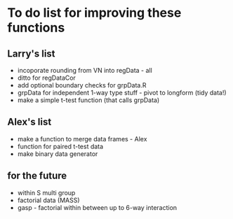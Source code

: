 # To do list for improving these functions

## Larry's list

* incoporate rounding from VN into regData - all
* ditto for regDataCor
* add optional boundary checks for grpData.R
* grpData for independent 1-way type stuff - pivot to longform (tidy data!) 
* make a simple t-test function (that  calls grpData)

## Alex's list 

* make a function to merge data frames - Alex
* function for paired t-test data
* make binary data generator 

## for the future

* within S multi group
* factorial data (MASS)
* gasp - factorial within between up to 6-way interaction
